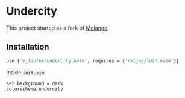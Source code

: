 # Undercity

This project started as a fork of [Melange](https://github.com/savq/melange)

## Installation

```bash
use {'mjlaufer/undercity.nvim', requires = {'rktjmp/lush.nvim'}}
```

Inside `init.vim`

```vim
set background = dark
colorscheme undercity
```
